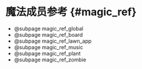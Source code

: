 # 魔法成员参考 {#magic_ref}

* @subpage magic_ref_global
* @subpage magic_ref_board
* @subpage magic_ref_lawn_app
* @subpage magic_ref_music
* @subpage magic_ref_plant
* @subpage magic_ref_zombie
